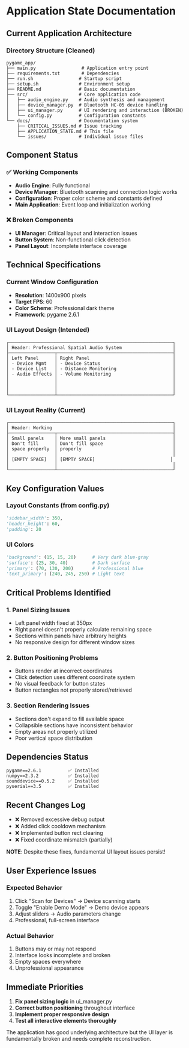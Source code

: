# Application State Documentation

## Current Application Architecture

### Directory Structure (Cleaned)
```
pygame_app/
├── main.py                 # Application entry point
├── requirements.txt        # Dependencies
├── run.sh                 # Startup script
├── setup.sh               # Environment setup
├── README.md              # Basic documentation
├── src/                   # Core application code
│   ├── audio_engine.py    # Audio synthesis and management
│   ├── device_manager.py  # Bluetooth HC-05 device handling
│   ├── ui_manager.py      # UI rendering and interaction (BROKEN)
│   └── config.py          # Configuration constants
└── docs/                  # Documentation system
    ├── CRITICAL_ISSUES.md # Issue tracking
    ├── APPLICATION_STATE.md # This file
    └── issues/            # Individual issue files
```

## Component Status

### ✅ Working Components
- **Audio Engine**: Fully functional
- **Device Manager**: Bluetooth scanning and connection logic works
- **Configuration**: Proper color scheme and constants defined
- **Main Application**: Event loop and initialization working

### ❌ Broken Components
- **UI Manager**: Critical layout and interaction issues
- **Button System**: Non-functional click detection
- **Panel Layout**: Incomplete interface coverage

## Technical Specifications

### Current Window Configuration
- **Resolution**: 1400x900 pixels
- **Target FPS**: 60
- **Color Scheme**: Professional dark theme
- **Framework**: pygame 2.6.1

### UI Layout Design (Intended)
```
┌─────────────────────────────────────────────────────────────┐
│ Header: Professional Spatial Audio System                   │
├─────────────────┬───────────────────────────────────────────┤
│ Left Panel      │ Right Panel                               │
│ - Device Mgmt   │ - Device Status                           │
│ - Device List   │ - Distance Monitoring                     │
│ - Audio Effects │ - Volume Monitoring                       │
│                 │                                           │
│                 │                                           │
│                 │                                           │
└─────────────────┴───────────────────────────────────────────┘
```

### UI Layout Reality (Current)
```
┌─────────────────────────────────────────────────────────────┐
│ Header: Working                                             │
├─────────────────┬───────────────────────────────────────────┤
│ Small panels    │ More small panels                         │
│ Don't fill      │ Don't fill space                          │
│ space properly  │ properly                                  │
│                 │                                           │
│ [EMPTY SPACE]   │ [EMPTY SPACE]                            │
│                 │                                           │
└─────────────────┴───────────────────────────────────────────┘
```

## Key Configuration Values

### Layout Constants (from config.py)
```python
'sidebar_width': 350,
'header_height': 60,
'padding': 20
```

### UI Colors
```python
'background': (15, 15, 20)      # Very dark blue-gray
'surface': (25, 30, 40)         # Dark surface
'primary': (70, 130, 200)       # Professional blue
'text_primary': (240, 245, 250) # Light text
```

## Critical Problems Identified

### 1. Panel Sizing Issues
- Left panel width fixed at 350px
- Right panel doesn't properly calculate remaining space
- Sections within panels have arbitrary heights
- No responsive design for different window sizes

### 2. Button Positioning Problems
- Buttons render at incorrect coordinates
- Click detection uses different coordinate system
- No visual feedback for button states
- Button rectangles not properly stored/retrieved

### 3. Section Rendering Issues
- Sections don't expand to fill available space
- Collapsible sections have inconsistent behavior
- Empty areas not properly utilized
- Poor vertical space distribution

## Dependencies Status
```
pygame==2.6.1          ✅ Installed
numpy==2.3.2           ✅ Installed  
sounddevice==0.5.2     ✅ Installed
pyserial==3.5          ✅ Installed
```

## Recent Changes Log
- ❌ Removed excessive debug output
- ❌ Added click cooldown mechanism  
- ❌ Implemented button rect clearing
- ❌ Fixed coordinate mismatch (partially)

**NOTE**: Despite these fixes, fundamental UI layout issues persist!

## User Experience Issues

### Expected Behavior
1. Click "Scan for Devices" → Device scanning starts
2. Toggle "Enable Demo Mode" → Demo device appears
3. Adjust sliders → Audio parameters change
4. Professional, full-screen interface

### Actual Behavior  
1. Buttons may or may not respond
2. Interface looks incomplete and broken
3. Empty spaces everywhere
4. Unprofessional appearance

## Immediate Priorities

1. **Fix panel sizing logic** in ui_manager.py
2. **Correct button positioning** throughout interface
3. **Implement proper responsive design**
4. **Test all interactive elements thoroughly**

The application has good underlying architecture but the UI layer is fundamentally broken and needs complete reconstruction.
